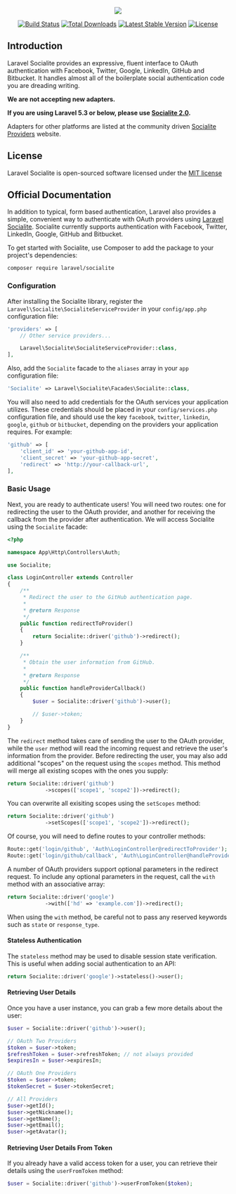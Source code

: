 <p align="center"><img src="https://laravel.com/assets/img/components/logo-socialite.svg"></p>

<p align="center">
<a href="https://travis-ci.org/laravel/socialite"><img src="https://travis-ci.org/laravel/socialite.svg" alt="Build Status"></a>
<a href="https://packagist.org/packages/laravel/socialite"><img src="https://poser.pugx.org/laravel/socialite/d/total.svg" alt="Total Downloads"></a>
<a href="https://packagist.org/packages/laravel/socialite"><img src="https://poser.pugx.org/laravel/socialite/v/stable.svg" alt="Latest Stable Version"></a>
<a href="https://packagist.org/packages/laravel/socialite"><img src="https://poser.pugx.org/laravel/socialite/license.svg" alt="License"></a>
</p>

## Introduction

Laravel Socialite provides an expressive, fluent interface to OAuth authentication with Facebook, Twitter, Google, LinkedIn, GitHub and Bitbucket. It handles almost all of the boilerplate social authentication code you are dreading writing.

**We are not accepting new adapters.**

**If you are using Laravel 5.3 or below, please use [Socialite 2.0](https://github.com/laravel/socialite/tree/2.0).**

Adapters for other platforms are listed at the community driven [Socialite Providers](https://socialiteproviders.github.io/) website.

## License

Laravel Socialite is open-sourced software licensed under the [MIT license](http://opensource.org/licenses/MIT)

## Official Documentation

In addition to typical, form based authentication, Laravel also provides a simple, convenient way to authenticate with OAuth providers using [Laravel Socialite](https://github.com/laravel/socialite). Socialite currently supports authentication with Facebook, Twitter, LinkedIn, Google, GitHub and Bitbucket.

To get started with Socialite, use Composer to add the package to your project's dependencies:

    composer require laravel/socialite

### Configuration

After installing the Socialite library, register the `Laravel\Socialite\SocialiteServiceProvider` in your `config/app.php` configuration file:

```php
'providers' => [
    // Other service providers...

    Laravel\Socialite\SocialiteServiceProvider::class,
],
```

Also, add the `Socialite` facade to the `aliases` array in your `app` configuration file:

```php
'Socialite' => Laravel\Socialite\Facades\Socialite::class,
```

You will also need to add credentials for the OAuth services your application utilizes. These credentials should be placed in your `config/services.php` configuration file, and should use the key `facebook`, `twitter`, `linkedin`, `google`, `github` or `bitbucket`, depending on the providers your application requires. For example:
```php
'github' => [
    'client_id' => 'your-github-app-id',
    'client_secret' => 'your-github-app-secret',
    'redirect' => 'http://your-callback-url',
],
```
### Basic Usage

Next, you are ready to authenticate users! You will need two routes: one for redirecting the user to the OAuth provider, and another for receiving the callback from the provider after authentication. We will access Socialite using the `Socialite` facade:

```php
<?php

namespace App\Http\Controllers\Auth;

use Socialite;

class LoginController extends Controller
{
    /**
     * Redirect the user to the GitHub authentication page.
     *
     * @return Response
     */
    public function redirectToProvider()
    {
        return Socialite::driver('github')->redirect();
    }

    /**
     * Obtain the user information from GitHub.
     *
     * @return Response
     */
    public function handleProviderCallback()
    {
        $user = Socialite::driver('github')->user();

        // $user->token;
    }
}
```

The `redirect` method takes care of sending the user to the OAuth provider, while the `user` method will read the incoming request and retrieve the user's information from the provider. Before redirecting the user, you may also add additional "scopes" on the request using the `scopes` method. This method will merge all existing scopes with the ones you supply:

```php
return Socialite::driver('github')
            ->scopes(['scope1', 'scope2'])->redirect();
```

You can overwrite all exisiting scopes using the `setScopes` method:

```php
return Socialite::driver('github')
            ->setScopes(['scope1', 'scope2'])->redirect();
```

Of course, you will need to define routes to your controller methods:

```php
Route::get('login/github', 'Auth\LoginController@redirectToProvider');
Route::get('login/github/callback', 'Auth\LoginController@handleProviderCallback');
```

A number of OAuth providers support optional parameters in the redirect request. To include any optional parameters in the request, call the `with` method with an associative array:

```php
return Socialite::driver('google')
            ->with(['hd' => 'example.com'])->redirect();
```

When using the `with` method, be careful not to pass any reserved keywords such as `state` or `response_type`.

#### Stateless Authentication

The `stateless` method may be used to disable session state verification. This is useful when adding social authentication to an API:

```php
return Socialite::driver('google')->stateless()->user();
```


#### Retrieving User Details

Once you have a user instance, you can grab a few more details about the user:

```php
$user = Socialite::driver('github')->user();

// OAuth Two Providers
$token = $user->token;
$refreshToken = $user->refreshToken; // not always provided
$expiresIn = $user->expiresIn;

// OAuth One Providers
$token = $user->token;
$tokenSecret = $user->tokenSecret;

// All Providers
$user->getId();
$user->getNickname();
$user->getName();
$user->getEmail();
$user->getAvatar();
```

#### Retrieving User Details From Token

If you already have a valid access token for a user, you can retrieve their details using the `userFromToken` method:

```php
$user = Socialite::driver('github')->userFromToken($token);
```
